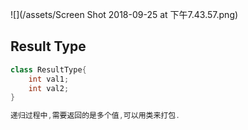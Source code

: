 ![](/assets/Screen Shot 2018-09-25 at 下午7.43.57.png)

## Result Type

```java
class ResultType{
    int val1;
    int val2;
}

递归过程中,需要返回的是多个值,可以用类来打包.
```



